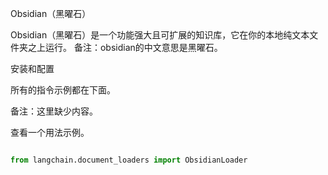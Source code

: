 Obsidian（黑曜石）

Obsidian（黑曜石）是一个功能强大且可扩展的知识库，它在你的本地纯文本文件夹之上运行。
备注：obsidian的中文意思是黑曜石。

安装和配置

所有的指令示例都在下面。

备注：这里缺少内容。


查看一个用法示例。


```python

from langchain.document_loaders import ObsidianLoader

```


